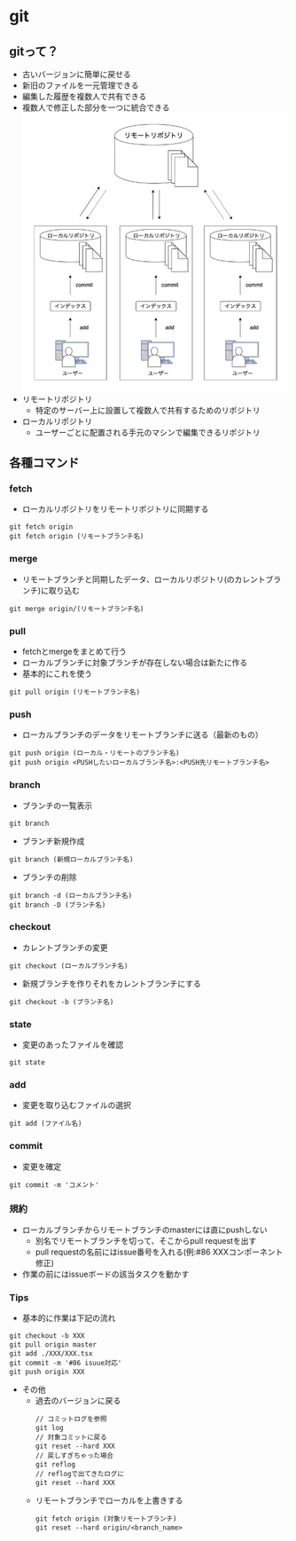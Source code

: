 # git
## gitって？
- 古いバージョンに簡単に戻せる
- 新旧のファイルを一元管理できる
- 編集した履歴を複数人で共有できる
- 複数人で修正した部分を一つに統合できる
![gitイメージ.png](./image/git%E3%82%A4%E3%83%A1%E3%83%BC%E3%82%B8.png)
- リモートリポジトリ
    - 特定のサーバー上に設置して複数人で共有するためのリポジトリ
- ローカルリポジトリ
    - ユーザーごとに配置される手元のマシンで編集できるリポジトリ
## 各種コマンド
### fetch
- ローカルリポジトリをリモートリポジトリに同期する
```git
git fetch origin
git fetch origin (リモートブランチ名)
```
### merge
- リモートブランチと同期したデータ、ローカルリポジトリ(のカレントブランチ)に取り込む
```git
git merge origin/(リモートブランチ名)
```
### pull
- fetchとmergeをまとめて行う
- ローカルブランチに対象ブランチが存在しない場合は新たに作る
- 基本的にこれを使う
```git
git pull origin (リモートブランチ名)
```
### push
- ローカルブランチのデータをリモートブランチに送る（最新のもの）
```git
git push origin (ローカル・リモートのブランチ名)
git push origin <PUSHしたいローカルブランチ名>:<PUSH先リモートブランチ名>
```
### branch
- ブランチの一覧表示
```git
git branch
```
- ブランチ新規作成
```git
git branch (新規ローカルブランチ名)
```
- ブランチの削除
```git
git branch -d (ローカルブランチ名)
git branch -D (ブランチ名)
```
### checkout
- カレントブランチの変更
```git
git checkout (ローカルブランチ名)
```
- 新規ブランチを作りそれをカレントブランチにする
```git
git checkout -b (ブランチ名)
```
### state
- 変更のあったファイルを確認
```git
git state
```
### add
- 変更を取り込むファイルの選択
```git
git add (ファイル名)
```
### commit
- 変更を確定
```git
git commit -m 'コメント'
```

### 規約
- ローカルブランチからリモートブランチのmasterには直にpushしない
  - 別名でリモートブランチを切って、そこからpull requestを出す
  - pull requestの名前にはissue番号を入れる(例:#86 XXXコンポーネント修正)
- 作業の前にはissueボードの該当タスクを動かす
### Tips
- 基本的に作業は下記の流れ
```git
git checkout -b XXX
git pull origin master
git add ./XXX/XXX.tsx
git commit -m '#86 isuue対応'
git push origin XXX
```
- その他
  - 過去のバージョンに戻る
    ```git
    // コミットログを参照
    git log
    // 対象コミットに戻る
    git reset --hard XXX
    // 戻しすぎちゃった場合
    git reflog
    // reflogで出てきたログに
    git reset --hard XXX
    ```
  - リモートブランチでローカルを上書きする
    ```git
    git fetch origin (対象リモートブランチ)
    git reset --hard origin/<branch_name>
    ```